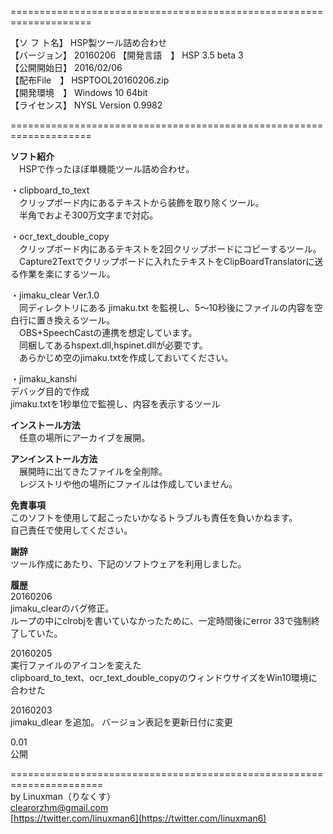  ====================================================================  

【ソ フ ト名】 HSP製ツール詰め合わせ  
【バージョン】 20160206 
【開発言語　】 HSP 3.5 beta 3  
【公開開始日】 2016/02/06  
【配布File　】 HSPTOOL20160206.zip  
【開発環境　】 Windows 10 64bit  
【ライセンス】 NYSL Version 0.9982  

 ====================================================================  

**ソフト紹介**  
　HSPで作ったほぼ単機能ツール詰め合わせ。  

・clipboard_to_text  
　クリップボード内にあるテキストから装飾を取り除くツール。  
　半角でおよそ300万文字まで対応。  

・ocr_text_double_copy  
　クリップボード内にあるテキストを2回クリップボードにコピーするツール。  
　Capture2Textでクリップボードに入れたテキストをClipBoardTranslatorに送る作業を楽にするツール。  

・jimaku_clear Ver.1.0  
　同ディレクトリにある jimaku.txt を監視し、5～10秒後にファイルの内容を空白行に置き換えるツール。  
　OBS+SpeechCastの連携を想定しています。  
　同梱してあるhspext.dll,hspinet.dllが必要です。  
　あらかじめ空のjimaku.txtを作成しておいてください。  

・jimaku_kanshi  
デバッグ目的で作成  
jimaku.txtを1秒単位で監視し、内容を表示するツール  


**インストール方法**  
　任意の場所にアーカイブを展開。  


**アンインストール方法**  
　展開時に出てきたファイルを全削除。  
　レジストリや他の場所にファイルは作成していません。  


**免責事項**  
このソフトを使用して起こったいかなるトラブルも責任を負いかねます。  
自己責任で使用してください。  


**謝辞**  
ツール作成にあたり、下記のソフトウェアを利用しました。



**履歴**  
20160206  
jimaku_clearのバグ修正。  
ループの中にclrobjを書いていなかったために、一定時間後にerror 33で強制終了していた。  

20160205  
実行ファイルのアイコンを変えた  
clipboard_to_text、ocr_text_double_copyのウィンドウサイズをWin10環境に合わせた  

20160203  
jimaku_dlear を追加。 
バージョン表記を更新日付に変更

0.01  
公開


======================================================================  
by Linuxman（りなくす）  
clearorzhm@gmail.com  
[https://twitter.com/linuxman6](https://twitter.com/linuxman6)  



















